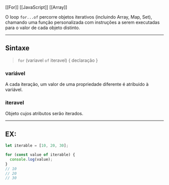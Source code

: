 [[For]]
[[JavaScript]]
[[Array]]


O loop `for...of` percorre objetos iterativos (incluindo Array, Map, Set), chamando uma função personalizada com instruções a serem executadas para o valor de cada objeto distinto.
_________________

## Sintaxe

>`for` (variavel `of` iteravel) {
 > declaração
>}

### **variável**
A cada iteração, um valor de uma propriedade diferente é atribuido à variável.

### **iteravel**
Objeto cujos atributos serão iterados.
___________
## EX:

```JavaScript
let iterable = [10, 20, 30];

for (const value of iterable) {
  console.log(value);
}
// 10
// 20
// 30
```
